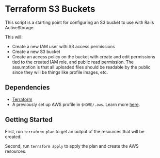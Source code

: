 # Terraform S3 Buckets

This script is a starting point for configuring an S3 bucket to use with Rails ActiveStorage.

This will:
  * Create a new IAM user with S3 access permissions
  * Create a new S3 bucket 
  * Create an access policy on the bucket with create and edit permissions tied to the created IAM role, and public read permission.  The assumption is that all uploaded files should be readable by the public since they will be things like profile images, etc.

## Dependencies

  * [Terraform](https://www.terraform.io/downloads.html)
  * A previously set up AWS profile in `$HOME/.aws`.  Learn more [here](https://docs.aws.amazon.com/cli/latest/userguide/cli-multiple-profiles.html).

## Getting Started

First, run `terraform plan` to get an output of the resources that will be created.

Second, run `terraform apply` to apply the plan and create the AWS resources.
